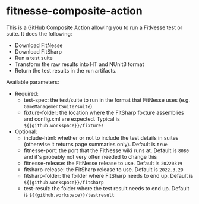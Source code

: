 # fitnesse-composite-action

This is a GitHub Composite Action allowing you to run a FitNesse test or suite.
It does the following:
* Download FitNesse
* Download FitSharp
* Run a test suite
* Transform the raw results into HT and NUnit3 format
* Return the test results in the run artifacts.

Available parameters:
* Required:
  * test-spec: the test/suite to run in the format that FitNesse uses (e.g. `GameManagementSuite?suite`)
  * fixture-folder: the location where the FitSharp foxture assemblies and config.xml are expected. Typical is `${{github.workspace}}/fixtures`
* Optional:
  * include-html: whether or not to include the test details in suites (otherwise it returns page summaries only). Default is `true`
  * fitnesse-port: the port that the FitNesse wiki runs at. Default is `8080` and it's probably not very often needed to change this
  * fitnesse-release: the FitNesse release to use. Default is `20220319`
  * fitsharp-release: the FitSharp release to use. Default is `2022.3.29`
  * fitsharp-folder: the foilder where FitSharp needs to end up. Default is  `${{github.workspace}}/fitsharp`
  * test-result: the folder where the test result needs to end up. Default is `${{github.workspace}}/testresult`
